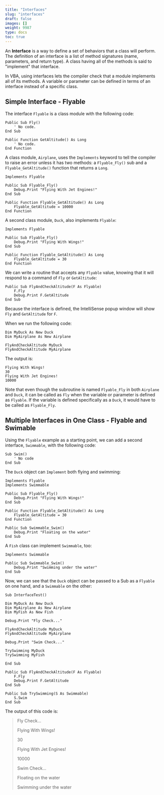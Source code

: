 ```yaml
---
title: "Interfaces"
slug: "interfaces"
draft: false
images: []
weight: 9987
type: docs
toc: true
---
```


An **Interface** is a way to define a set of behaviors that a class will perform. The definition of an interface is a list of method signatures (name, parameters, and return type). A class having all of the methods is said to "implement" that interface. 

In VBA, using interfaces lets the compiler check that a module implements all of its methods. A variable or parameter can be defined in terms of an interface instead of a specific class.

## Simple Interface - Flyable
The interface `Flyable` is a class module with the following code:

    Public Sub Fly()
        ' No code.
    End Sub

    Public Function GetAltitude() As Long
        ' No code.
    End Function

A class module, `Airplane`, uses the `Implements` keyword to tell the compiler to raise an error unless it has two methods: a `Flyable_Fly()` sub and a `Flyable_GetAltitude()` function that returns a `Long`.

    Implements Flyable

    Public Sub Flyable_Fly()
        Debug.Print "Flying With Jet Engines!"
    End Sub

    Public Function Flyable_GetAltitude() As Long
        Flyable_GetAltitude = 10000
    End Function

A second class module, `Duck`, also implements `Flyable`:

    Implements Flyable

    Public Sub Flyable_Fly()
        Debug.Print "Flying With Wings!"
    End Sub

    Public Function Flyable_GetAltitude() As Long
        Flyable_GetAltitude = 30
    End Function

We can write a routine that accepts any `Flyable` value, knowing that it will respond to a command of `Fly` or `GetAltitude`:

    Public Sub FlyAndCheckAltitude(F As Flyable)
        F.Fly
        Debug.Print F.GetAltitude
    End Sub

Because the interface is defined, the IntelliSense popup window will show `Fly` and `GetAltitude` for `F`.

When we run the following code:

    Dim MyDuck As New Duck
    Dim MyAirplane As New Airplane

    FlyAndCheckAltitude MyDuck
    FlyAndCheckAltitude MyAirplane 

The output is:

    Flying With Wings!
    30
    Flying With Jet Engines!
    10000

Note that even though the subroutine is named `Flyable_Fly` in both `Airplane` and `Duck`, it can be called as `Fly` when the variable or parameter is defined as `Flyable`.  If the variable is defined specifically as a `Duck`, it would have to be called as `Flyable_Fly`.

## Multiple Interfaces in One Class - Flyable and Swimable
Using the `Flyable` example as a starting point, we can add a second interface, `Swimmable`, with the following code:

    Sub Swim()
        ' No code
    End Sub

The `Duck` object can `Implement` both flying and swimming:

    Implements Flyable
    Implements Swimmable
    
    Public Sub Flyable_Fly()
        Debug.Print "Flying With Wings!"
    End Sub
    
    Public Function Flyable_GetAltitude() As Long
        Flyable_GetAltitude = 30
    End Function
    
    Public Sub Swimmable_Swim()
        Debug.Print "Floating on the water"
    End Sub

A `Fish` class can implement `Swimmable`, too:

    Implements Swimmable
    
    Public Sub Swimmable_Swim()
        Debug.Print "Swimming under the water"
    End Sub

Now, we can see that the `Duck` object can be passed to a Sub as a `Flyable` on one hand, and a `Swimmable` on the other:

    Sub InterfaceTest()
    
    Dim MyDuck As New Duck
    Dim MyAirplane As New Airplane
    Dim MyFish As New Fish
    
    Debug.Print "Fly Check..."
    
    FlyAndCheckAltitude MyDuck
    FlyAndCheckAltitude MyAirplane
    
    Debug.Print "Swim Check..."
    
    TrySwimming MyDuck
    TrySwimming MyFish
    
    End Sub
    
    Public Sub FlyAndCheckAltitude(F As Flyable)
        F.Fly
        Debug.Print F.GetAltitude
    End Sub
    
    Public Sub TrySwimming(S As Swimmable)
        S.Swim
    End Sub

The output of this code is:

> Fly Check...
> 
> Flying With Wings!
> 
>  30 
> 
> Flying With Jet Engines!
> 
>  10000 
> 
> Swim Check...
> 
> Floating on the water
> 
> Swimming under the water







